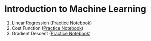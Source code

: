 # Introduction to Machine Learning

1. Linear Regression ([Practice Notebook](./practice/notebook.ipynb))
2. Cost Function ([Practice Notebook](./practice/notebook.ipynb))
3. Gradient Descent ([Practice Notebook](./practice/notebook.ipynb))